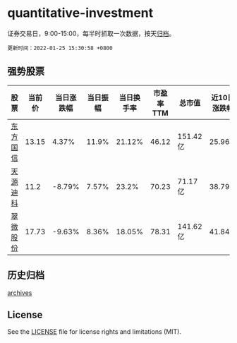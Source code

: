 # quantitative-investment

证券交易日，9:00-15:00，每半时抓取一次数据，按天[归档](archives)。

`更新时间：2022-01-25 15:30:58 +0800`

## 强势股票

|股票|当前价|当日涨跌幅|当日振幅|当日换手率|市盈率TTM|总市值|近10日涨跌幅|
|----|----|----|----|----|----|----|----|
|[东方国信](https://xueqiu.com/S/SZ300166)|13.15|4.37%|11.9%|21.12%|46.12|151.42亿|25.96%|
|[天源迪科](https://xueqiu.com/S/SZ300047)|11.2|-8.79%|7.57%|23.2%|70.23|71.17亿|38.79%|
|[翠微股份](https://xueqiu.com/S/SH603123)|17.73|-9.63%|8.36%|18.05%|78.31|141.62亿|41.84%|

## 历史归档

[archives](archives)

## License

See the [LICENSE](LICENSE) file for license rights and limitations (MIT).